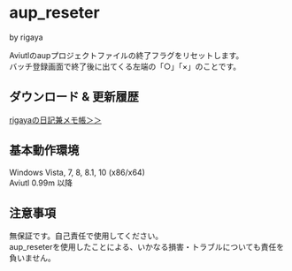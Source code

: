 
# aup_reseter
  by rigaya

Aviutlのaupプロジェクトファイルの終了フラグをリセットします。  
バッチ登録画面で終了後に出てくる左端の「○」「×」のことです。

## ダウンロード & 更新履歴
[rigayaの日記兼メモ帳＞＞](http://rigaya34589.blog135.fc2.com/)

## 基本動作環境
Windows Vista, 7, 8, 8.1, 10 (x86/x64)  
Aviutl 0.99m 以降

## 注意事項
無保証です。自己責任で使用してください。  
aup_reseterを使用したことによる、いかなる損害・トラブルについても責任を負いません。  
